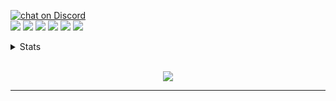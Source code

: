 <a href="https://discord.gg/NGypAKTfga"><img src="https://img.shields.io/Discord_Join/989395034220658718?logo=discord&style=for-the-badge" alt="chat on Discord"></a><br><img src="https://img.shields.io/github/commit-activity/y/CartimDraluc/Cartimpedia?style=plastic"> <img src="https://img.shields.io/github/commit-activity/m/CartimDraluc/Cartimpedia?style=plastic"> <img src="https://img.shields.io/github/languages/count/CartimDraluc/Cartimpedia?style=plastic"> <img src="https://img.shields.io/github/issues-closed/CartimDraluc/Cartimpedia?style=plastic"> <img src="https://img.shields.io/github/issues/CartimDraluc/Cartimpedia?style=plastic"> <a href="https://hits.seeyoufarm.com"><img src="https://hits.seeyoufarm.com/api/count/incr/badge.svg?url=https%3A%2F%2Fgithub.com%2FCartimDraluc%2FCartimpedia%2F&count_bg=%2379C83D&title_bg=%23555555&icon=&icon_color=%23E7E7E7&title=hits&edge_flat=true"/></a>
<br>

<details>
<summary>Stats</summary><!--989395034220658718-->
<p align=center>
<img src="https://github-readme-stats.vercel.app/api?username=CartimDraluc&theme=blue-green"> 
<img src="https://github-readme-streak-stats.herokuapp.com/?user=CartimDraluc&theme=blue-green"> <br>
<img src="https://github-profile-trophy.vercel.app/?username=CartimDraluc"><br>
<img src="https://github-readme-stats.vercel.app/api/top-langs/?username=CartimDraluc&theme=blue-green"></p>
</details>
<br>

<p align=center>
<img src="https://readme-jokes.vercel.app/api">
</p>
<hr>
